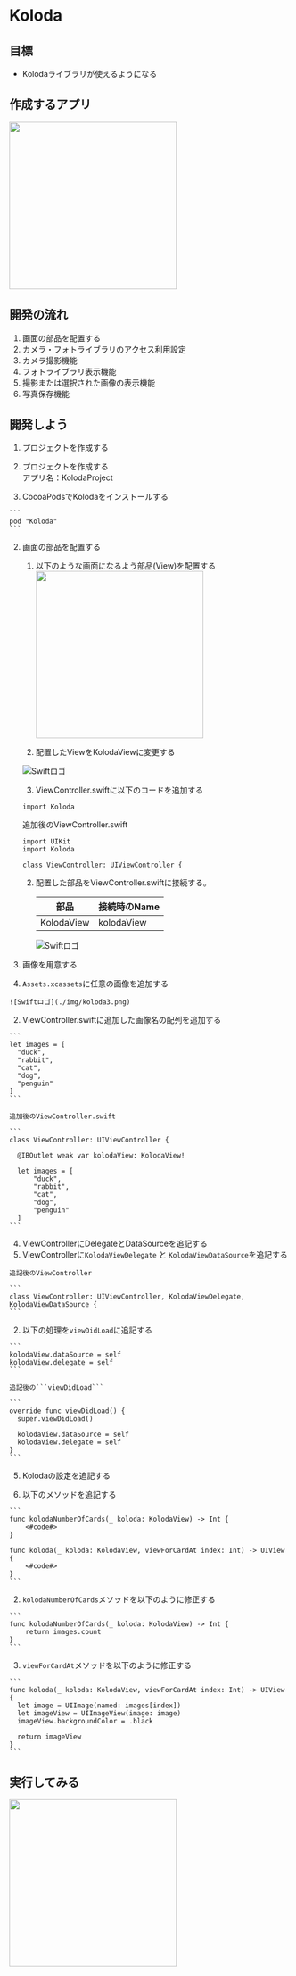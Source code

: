 # Koloda  

## 目標
- Kolodaライブラリが使えるようになる

## 作成するアプリ
<img src="./img/KolodaProject.gif" width="300px">

## 開発の流れ
1. 画面の部品を配置する
2. カメラ・フォトライブラリのアクセス利用設定
3. カメラ撮影機能
4. フォトライブラリ表示機能
5. 撮影または選択された画像の表示機能
6. 写真保存機能

## 開発しよう
1. プロジェクトを作成する
  1. プロジェクトを作成する  
  アプリ名：KolodaProject

  2. CocoaPodsでKolodaをインストールする

    ```
    pod "Koloda"
    ```

2. 画面の部品を配置する
    1. 以下のような画面になるよう部品(View)を配置する  
        <img src="./img/KolodaProjectUI.png" width="300px">

    2. 配置したViewをKolodaViewに変更する

      ![Swiftロゴ](./img/KolodaView1.png)

    3. ViewController.swiftに以下のコードを追加する

      ```
      import Koloda
      ```

      追加後のViewController.swift

      ```
      import UIKit
      import Koloda

      class ViewController: UIViewController {
      ```
  
    2. 配置した部品をViewController.swiftに接続する。
    
        |部品|接続時のName|
        |---|---|
        |KolodaView|kolodaView|

        ![Swiftロゴ](./img/koloda2.png)

3. 画像を用意する

  1. ```Assets.xcassets```に任意の画像を追加する
    
    ![Swiftロゴ](./img/koloda3.png)

  2. ViewController.swiftに追加した画像名の配列を追加する

    ```
    let images = [
      "duck",
      "rabbit",
      "cat",
      "dog",
      "penguin"
    ]
    ```

    追加後のViewController.swift

    ```
    class ViewController: UIViewController {

      @IBOutlet weak var kolodaView: KolodaView!
      
      let images = [
          "duck",
          "rabbit",
          "cat",
          "dog",
          "penguin"
      ]
    ```

4. ViewControllerにDelegateとDataSourceを追記する
  1. ViewControllerに```KolodaViewDelegate``` と ```KolodaViewDataSource```を追記する

    追記後のViewController

    ```
    class ViewController: UIViewController, KolodaViewDelegate, KolodaViewDataSource {
    ```

  2. 以下の処理を```viewDidLoad```に追記する

    ```
    kolodaView.dataSource = self
    kolodaView.delegate = self
    ```

    追記後の```viewDidLoad```

    ```
    override func viewDidLoad() {
      super.viewDidLoad()
      
      kolodaView.dataSource = self
      kolodaView.delegate = self
    }
    ```

5. Kolodaの設定を追記する

  1. 以下のメソッドを追記する

    ```
    func kolodaNumberOfCards(_ koloda: KolodaView) -> Int {
        <#code#>
    }
    
    func koloda(_ koloda: KolodaView, viewForCardAt index: Int) -> UIView {
        <#code#>
    }
    ```

  2. ```kolodaNumberOfCards```メソッドを以下のように修正する

    ```
    func kolodaNumberOfCards(_ koloda: KolodaView) -> Int {
        return images.count
    }
    ```

  3. ```viewForCardAt```メソッドを以下のように修正する

    ```
    func koloda(_ koloda: KolodaView, viewForCardAt index: Int) -> UIView {
      let image = UIImage(named: images[index])
      let imageView = UIImageView(image: image)
      imageView.backgroundColor = .black
      
      return imageView
    }
    ```

## 実行してみる
<img src="./img/KolodaProject.gif" width="300px">
